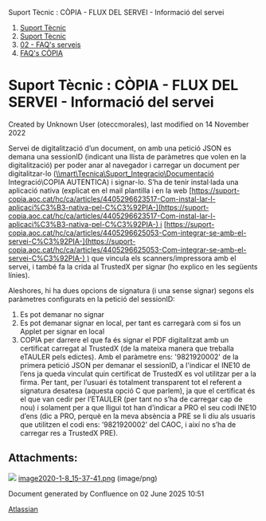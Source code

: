 Suport Tècnic : CÒPIA - FLUX DEL SERVEI - Informació del servei  

1.  [Suport Tècnic](index.md)
2.  [Suport Tècnic](13893782.md)
3.  [02 - FAQ's serveis](26313393.md)
4.  [FAQ's CÒPIA](28705083.md)

Suport Tècnic : CÒPIA - FLUX DEL SERVEI - Informació del servei
===============================================================

Created by Unknown User (oteccmorales), last modified on 14 November 2022

Servei de digitalització d’un document, on amb una petició JSON es demana una sessionID (indicant una llista de paràmetres que volen en la digitalització) per poder anar al navegador i carregar un document per digitalitzar-lo ([\\\\mart\\Tecnica\\Suport\_Integracio\\Documentació](file:///\\mart\Tecnica\Suport_Integracio\Documentació) Integració\\COPIA AUTENTICA) i signar-lo. S’ha de tenir instal·lada una aplicació nativa (explicat en el mail plantilla i en la web [https://suport-copia.aoc.cat/hc/ca/articles/4405296623517-Com-instal-lar-l-aplicaci%C3%B3-nativa-pel-C%C3%92PIA-](https://suport-copia.aoc.cat/hc/ca/articles/4405296623517-Com-instal-lar-l-aplicaci%C3%B3-nativa-pel-C%C3%92PIA-) i [https://suport-copia.aoc.cat/hc/ca/articles/4405296625053-Com-integrar-se-amb-el-servei-C%C3%92PIA-](https://suport-copia.aoc.cat/hc/ca/articles/4405296625053-Com-integrar-se-amb-el-servei-C%C3%92PIA-) ) que vincula els scanners/impressora amb el servei, i també fa la crida al TrustedX per signar (ho explico en les següents línies).

Aleshores, hi ha dues opcions de signatura (i una sense signar) segons els paràmetres configurats en la petició del sessionID:

1.  Es pot demanar no signar
2.  Es pot demanar signar en local, per tant es carregarà com si fos un Applet per signar en local
3.  COPIA per darrere el que fa és signar el PDF digitalitzat amb un certificat carregat al TrustedX (de la mateixa manera que treballa eTAULER pels edictes). Amb el paràmetre ens: '9821920002' de la primera petició JSON per demanar el sessionID, a l'indicar el INE10 de l’ens ja queda vinculat quin certificat de TrustedX es vol utilitzar per a la firma. Per tant, per l’usuari és totalment transparent tot el referent a signatura desatesa (aquesta opció C que parlem), ja que el certificat és el que van cedir per l’ETAULER (per tant no s’ha de carregar cap de nou) i solament per a que lligui tot han d’indicar a PRO el seu codi INE10 d’ens (dic a PRO, perquè en la meva absència a PRE se li diu als usuaris que utilitzen el codi ens: ’9821920002’ del CAOC, i així no s’ha de carregar res a TrustedX PRE).

Attachments:
------------

![](images/icons/bullet_blue.gif) [image2020-1-8\_15-37-41.png](attachments/30869432/30869433.png) (image/png)  

Document generated by Confluence on 02 June 2025 10:51

[Atlassian](http://www.atlassian.com/)